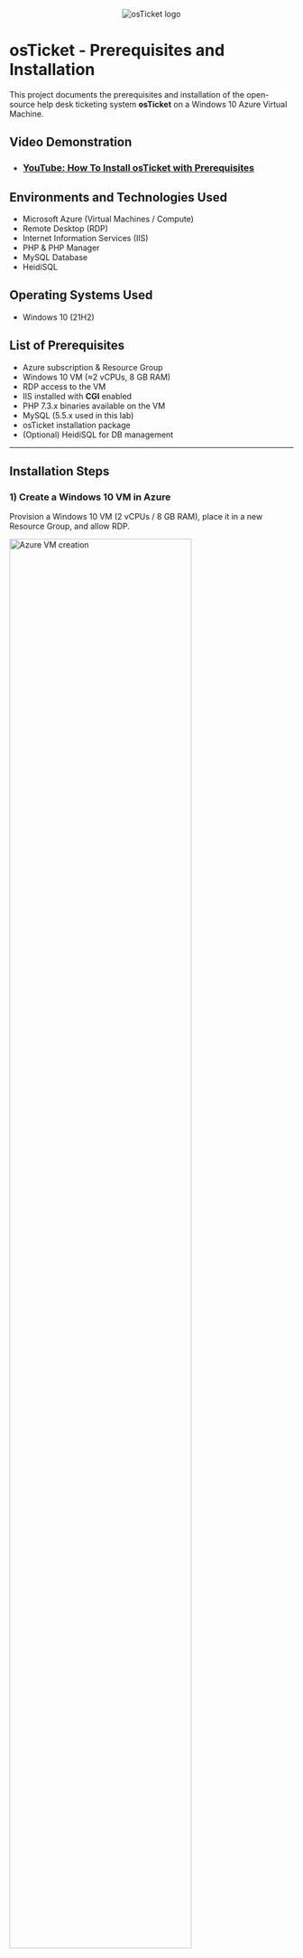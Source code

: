 <p align="center">
  <img src="https://i.imgur.com/Clzj7Xs.png" alt="osTicket logo"/>
</p>

<h1>osTicket - Prerequisites and Installation</h1>
This project documents the prerequisites and installation of the open-source help desk ticketing system <b>osTicket</b> on a Windows 10 Azure Virtual Machine.<br />

<h2>Video Demonstration</h2>

- ### <a href="https://www.youtube.com">YouTube: How To Install osTicket with Prerequisites</a>

<h2>Environments and Technologies Used</h2>

- Microsoft Azure (Virtual Machines / Compute)
- Remote Desktop (RDP)
- Internet Information Services (IIS)
- PHP & PHP Manager
- MySQL Database
- HeidiSQL

<h2>Operating Systems Used</h2>

- Windows 10 (21H2)

<h2>List of Prerequisites</h2>

- Azure subscription & Resource Group  
- Windows 10 VM (≈2 vCPUs, 8 GB RAM)  
- RDP access to the VM  
- IIS installed with <b>CGI</b> enabled  
- PHP 7.3.x binaries available on the VM  
- MySQL (5.5.x used in this lab)  
- osTicket installation package  
- (Optional) HeidiSQL for DB management  

---

<h2>Installation Steps</h2>

<h3>1) Create a Windows 10 VM in Azure</h3>
Provision a Windows 10 VM (2 vCPUs / 8 GB RAM), place it in a new Resource Group, and allow RDP.
<p><img src="images/STEP1.png" height="80%" width="80%" alt="Azure VM creation"/></p>
<br />

<h3>2) Connect via RDP</h3>
Use the VM’s public IP and your credentials to sign in with Remote Desktop.
<p><img src="images/STEP2.png" height="80%" width="80%" alt="RDP sign-in"/></p>
<br />

<h3>3) Download and Extract osTicket Installation Files</h3>
Download the provided installation bundle and extract it on the Desktop into a folder (e.g., <code>osTicket-Installation-Files</code>).
<p><img src="images/STEP3.png" height="80%" width="80%" alt="Download and extract installation files"/></p>
<br />

<h3>4) Enable IIS + CGI</h3>
Control Panel → Programs → “Turn Windows features on or off” → Enable <b>IIS</b> and under “Application Development Features” enable <b>CGI</b>. Test by browsing to <code>http://127.0.0.1</code>.
<p><img src="images/STEP4.png" height="80%" width="80%" alt="Enable IIS"/></p>
<p><img src="images/STEP4.1.png" height="80%" width="80%" alt="Enable CGI"/></p>
<p><img src="images/STEP4.3.png" height="80%" width="80%" alt="Default IIS page"/></p>
<br />

<h3>5) Install PHP Manager and URL Rewrite</h3>
From the osTicket installation files, install <b>PHP Manager for IIS</b> and the <b>IIS URL Rewrite Module</b>.
<p><img src="images/STEP5.1.png" height="80%" width="80%" alt="Install PHP Manager"/></p>
<p><img src="images/STEP5.2.png" height="80%" width="80%" alt="Install URL Rewrite"/></p>
<br />


<h3>6) Configure PHP</h3>
Create <code>C:\PHP</code> and extract PHP 7.3.x binaries there. In IIS → PHP Manager → “Register new PHP version” and select <code>C:\PHP\php-cgi.exe</code>. Restart IIS.
<p><img src="images/STEP6.png" height="80%" width="80%" alt="C:\PHP contents"/></p>

<h3>7) Install MySQL & HeidiSQL</h3>
Install MySQL 5.5.62 with username <code>root</code> / password <code>root</code>. Install HeidiSQL to manage the database.
<p><img src="images/STEP7.png" height="80%" width="80%" alt="MySQL setup"/></p>
<br />

<h3>8) Prepare osTicket Web Files</h3>
Extract osTicket → copy the <code>upload</code> folder into <code>C:\inetpub\wwwroot</code> → rename it to <b>osTicket</b>. Restart IIS, then browse to the installer page in IIS Manager → Sites → Default Web Site → osTicket → Browse.
<p><img src="images/STEP8.1.png" height="80%" width="80%" alt="Copy upload/ to wwwroot and rename"/></p>
<p><img src="images/STEP8.2.png" height="80%" width="80%" alt="osTicket installer page"/></p>
<br />

<h3>9) Finalize Installation</h3>
- Enable required PHP extensions (<code>imap</code>, <code>intl</code>, <code>opcache</code>) in PHP Manager.  
- Rename <code>ost-sampleconfig.php</code> → <code>ost-config.php</code> and grant write permissions.  
- In HeidiSQL, create a database named <code>osTicket</code>.  
- Complete the web installer with DB info (<code>root/root</code>) and create your Admin account.  
- Verify access to both the Admin portal (<code>/osTicket/scp/</code>) and the End-User portal (<code>/osTicket/</code>).  
<p><img src="images/STEP9.png" height="80%" width="80%" alt="osTicket config"/></p>
<p><img src="images/STEP9.2.png" height="80%" width="80%" alt="Admin & End-User portals"/></p>
<br />

---

<h2>🤳 Connect with me</h2>
<a href="https://www.linkedin.com/in/abdel-b-893256362/">
  <img align="left" alt="Abdel | LinkedIn" width="22px" src="https://img.icons8.com/ios-filled/50/FFFFFF/linkedin.png" />
</a>
<a href="https://www.linkedin.com/in/abdel-b-893256362/">LinkedIn</a>
